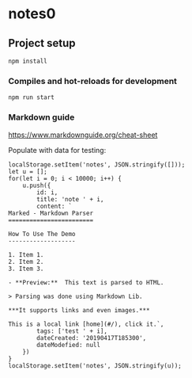 # notes0

## Project setup
```
npm install
```

### Compiles and hot-reloads for development
```
npm run start
```
### Markdown guide
https://www.markdownguide.org/cheat-sheet


Populate with data for testing:

```
localStorage.setItem('notes', JSON.stringify([]));
let u = [];
for(let i = 0; i < 10000; i++) {
	u.push({
		id: i,
		title: 'note ' + i,
		content: `
Marked - Markdown Parser
========================

How To Use The Demo
-------------------

1. Item 1.
2. Item 2.
3. Item 3.

- **Preview:**  This text is parsed to HTML.

> Parsing was done using Markdown Lib.

***It supports links and even images.***

This is a local link [home](#/), click it.`,
		tags: ['test ' + i],
		dateCreated: '20190417T185300',
		dateModefied: null
	})
}
localStorage.setItem('notes', JSON.stringify(u));
```
